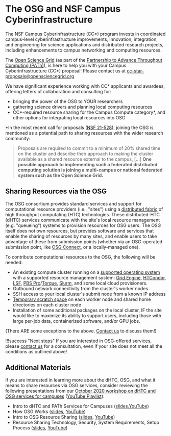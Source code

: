 The OSG and NSF Campus Cyberinfrastructure
==========================================

The NSF Campus Cyberinfrastructure (CC\*) program invests in coordinated campus-level cyberinfrastructure
improvements, innovation, integration, and engineering for science applications and distributed research projects, 
including  enhancements to campus networking and computing resources.

The [Open Science Grid](https://www.opensciencegrid.org) (as part of the 
[Partnership to Advance Throughput Computing (PATh)](https://path-cc.io/)), is here to help you with your 
Campus Cyberinfrastructure (CC\*) proposal!  Please contact us at 
[cc-star-proposals@opensciencegrid.org](mailto:cc-star-proposals@opensciencegrid.org)

We have significant experience working with CC\* applicants and awardees, offering letters of collaboration and 
consulting for:

- bringing the power of the OSG to YOUR researchers
- gathering science drivers and planning local computing resources 
- CC*-required resource sharing for the Campus Compute category\*, and other options for integrating local resources into OSG

\*In the most recent call for proposals ([NSF 21-528](https://www.nsf.gov/pubs/2021/nsf21528/nsf21528.htm)), joining the
OSG is mentioned as a potential path to sharing resources with
the wider research community:

> Proposals are required to commit to a minimum of 20% shared time on the cluster and describe their approach to making 
> the cluster available as a shared resource external to the campus, [...]
> **One possible approach to implementing such a federated distributed computing solution is joining a multi-campus or 
> national federated system such as the Open Science Grid.**


Sharing Resources via the OSG
-----------------------------

The OSG consortium provides standard services and support for computational resource providers (i.e., "sites") using a
[distributed fabric](https://map.opensciencegrid.org) of high throughput computating (HTC) technologies.
These distributed-HTC (dHTC) services communicate with the site's local resource management (e.g. "queueing") systems to provision
resources for OSG users.
The OSG itself does not own resources, but provides software and services that enable the sharing of resources by many sites, 
and enable users to take advantage of these from submission points (whether via an OSG-operated submission point, like 
[OSG Connect](https://www.osgconnect.net/), or a locally-managed one).

To contribute computational resources to the OSG, the following will be needed:

- An existing compute cluster running on a [supported operating system](https://opensciencegrid.org/docs/release/supported_platforms/)
  with a supported resource management system:
  [Grid Engine](http://www.univa.com/products/),
  [HTCondor](https://research.cs.wisc.edu/htcondor/),
  [LSF](https://www.ibm.com/us-en/marketplace/hpc-workload-management),
  [PBS Pro](https://www.pbsworks.com/PBSProduct.aspx?n=Altair-PBS-Professional&c=Overview-and-Capabilities)/[Torque](https://adaptivecomputing.com/cherry-services/torque-resource-manager/),
  [Slurm](https://slurm.schedmd.com/), and some local cloud provisioners.
- Outbound network connectivity from the cluster's worker nodes
- SSH access to your local cluster's submit node from a known IP address
- [Temporary scratch space](https://opensciencegrid.org/docs/worker-node/using-wn/#the-worker-node-environment) on each
  worker node and shared home directories on each cluster node
- Installation of some additional packages on the local cluster, IF the site would like to maximize its ability to support
  users, including those with large per-job data, containerized software, and/or GPU jobs.

(There ARE some exceptions to the above. [Contact us](mailto:support@opensciencegrid.org) to discuss them!)

!!!success "Next steps"
    If you are interested in OSG-offered services, please [contact us](mailto:support@opensciencegrid.org) for a
    consultation, even if your site does not meet all the conditions as outlined above!

Additional Materials
--------------------

If you are interested in learning more about the dHTC, OSG, and what it means to share resources via OSG services, consider
reviewing the following presentations from our [October 2020 workshop on dHTC and OSG services for campuses](https://indico.fnal.gov/event/45998/timetable/#20201022) ([YouTube Playlist](https://www.youtube.com/playlist?list=PLBWb4iScSWcPGfjvJztz_IeHCKS7f3u1k)):

- Intro to dHTC and PATh Services for Campuses ([slides](https://indico.fnal.gov/event/45998/contributions/199894/attachments/136489/169747/20201022OSGCampusWorkshop_dHTCServiceOverview_LMichael.pdf),[YouTube](https://www.youtube.com/watch?v=hYc6RaWL33g&list=PLBWb4iScSWcPGfjvJztz_IeHCKS7f3u1k&index=2&t=5s))
- How OSG Works ([slides](https://indico.fnal.gov/event/45998/contributions/199896/attachments/136496/169757/ccstarOctober2020-whatisosg.pdf), [YouTube](https://www.youtube.com/watch?v=kwIs7oa56t8&list=PLBWb4iScSWcPGfjvJztz_IeHCKS7f3u1k&index=4))
- Intro to OSG Resource Sharing ([slides](https://indico.fnal.gov/event/45998/contributions/199898/attachments/136497/169758/ccstarOctober2020-resourcesharing.pdf), [YouTube](https://www.youtube.com/watch?v=GuR8gxrVRew&list=PLBWb4iScSWcPGfjvJztz_IeHCKS7f3u1k&index=5))
- Resource Sharing Technology, Security, System Requirements, Setup Process ([slides](https://indico.fnal.gov/event/45998/contributions/199903/attachments/136555/169835/OSG-Sharing-Resources-CCStar-2020.pdf), [YouTube](https://www.youtube.com/watch?v=t5YtIIs7bqg&list=PLBWb4iScSWcPGfjvJztz_IeHCKS7f3u1k&index=7))
